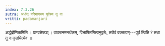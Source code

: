 ```yaml
---
index: 7.3.26
sutra: अर्धात्‌ परिमाणस्य पूर्वस्य तु वा
vritti: padamanjari
---
```


 अर्द्धद्रौणिकमिति । प्राग्वतेष्ठञ् । वावचनमनर्थकम्, विभाषितमित्यनुवृतेः, तत्रैवं वक्तव्यम्---पूर्वं त्विति ? तथा तु न कृतमित्येव ॥